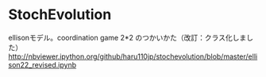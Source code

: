 StochEvolution
==============
ellisonモデル。coordination game 2*2 のつかいかた（改訂：クラス化しました）
http://nbviewer.ipython.org/github/haru110jp/stochevolution/blob/master/ellison22_revised.ipynb

